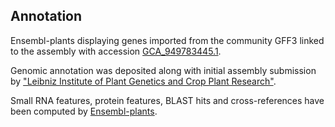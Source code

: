 **Annotation**
----------

Ensembl-plants displaying genes imported from the community GFF3 linked to the assembly with accession [GCA\_949783445.1](http://www.ebi.ac.uk/ena/data/view/GCA_949783445.1).

Genomic annotation was deposited along with initial assembly submission by ["Leibniz Institute of Plant Genetics and Crop Plant Research"](https://www.ipk-gatersleben.de/en/).

Small RNA features, protein features, BLAST hits and cross-references have been
computed by [Ensembl-plants](https://plants.ensembl.org/info/genome/annotation/index.html).
